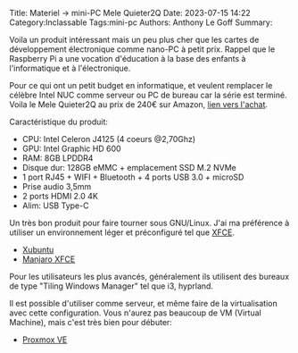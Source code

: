 Title: Materiel -> mini-PC Mele Quieter2Q
Date: 2023-07-15 14:22
Category:Inclassable
Tags:mini-pc
Authors: Anthony Le Goff
Summary:

Voila un produit intéressant mais un peu plus cher que les cartes de développement électronique comme nano-PC à petit prix. Rappel que le Raspberry Pi a une vocation d'éducation à la base des enfants à l'informatique et à l'électronique.

Pour ce qui ont un petit budget en informatique, et veulent remplacer le célèbre Intel NUC comme serveur ou PC de bureau car la série est terminé. Voila le Mele Quieter2Q au prix de 240€ sur Amazon, [lien vers l'achat](https://www.amazon.fr/Quieter2-Ventilateur-Processeur-Affichage-Ordinateur/dp/B08ZXS11KW/ref=sr_1_2?__mk_fr_FR=%C3%85M%C3%85%C5%BD%C3%95%C3%91&crid=1C244O6S4WZQ1&keywords=mele%2Boverclock3c&qid=1689423495&s=computers&sprefix=mele%2Boverclock3c%2Ccomputers%2C107&sr=1-2&th=1).

Caractéristique du produit:

* CPU: Intel Celeron J4125 (4 coeurs @2,70Ghz)
* GPU: Intel Graphic HD 600
* RAM: 8GB LPDDR4
* Disque dur: 128GB eMMC + emplacement SSD M.2 NVMe
* 1 port RJ45 + WIFI + Bluetooth + 4 ports USB 3.0 + microSD
* Prise audio 3,5mm
* 2 ports HDMI 2.0 4K
* Alim: USB Type-C

Un très bon produit pour faire tourner sous GNU/Linux. J'ai ma préférence à utiliser un environnement léger et préconfiguré tel que [XFCE](https://www.xfce.org/).

* [Xubuntu](https://xubuntu.org/)
* [Manjaro XFCE](https://manjaro.org/download/)


Pour les utilisateurs les plus avancés, généralement ils utilisent des bureaux de type "Tiling Windows Manager" tel que i3, hyprland.

Il est possible d'utiliser comme serveur, et même faire de la virtualisation avec cette configuration. Vous n'aurez pas beaucoup de VM (Virtual Machine), mais c'est très bien pour débuter:

* [Proxmox VE](https://www.proxmox.com/en/proxmox-ve/get-started)
